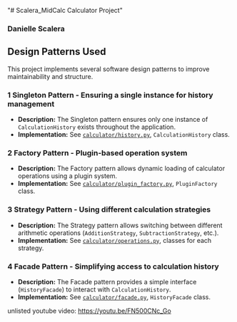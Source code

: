 "# Scalera_MidCalc Calculator Project"
### Danielle Scalera 

## Design Patterns Used

This project implements several software design patterns to improve maintainability and structure.

### 1️ Singleton Pattern - **Ensuring a single instance for history management**
- **Description:** The Singleton pattern ensures only one instance of `CalculationHistory` exists throughout the application.
- **Implementation:** See [`calculator/history.py`](calculator/history.py), `CalculationHistory` class.

### 2️ Factory Pattern - **Plugin-based operation system**
- **Description:** The Factory pattern allows dynamic loading of calculator operations using a plugin system.
- **Implementation:** See [`calculator/plugin_factory.py`](calculator/plugin_factory.py), `PluginFactory` class.

### 3️ Strategy Pattern - **Using different calculation strategies**
- **Description:** The Strategy pattern allows switching between different arithmetic operations (`AdditionStrategy`, `SubtractionStrategy`, etc.).
- **Implementation:** See [`calculator/operations.py`](calculator/operations.py), classes for each strategy.

### 4️ Facade Pattern - **Simplifying access to calculation history**
- **Description:** The Facade pattern provides a simple interface (`HistoryFacade`) to interact with `CalculationHistory`.
- **Implementation:** See [`calculator/facade.py`](calculator/facade.py), `HistoryFacade` class.

unlisted youtube video: https://youtu.be/FN500CNc_Go